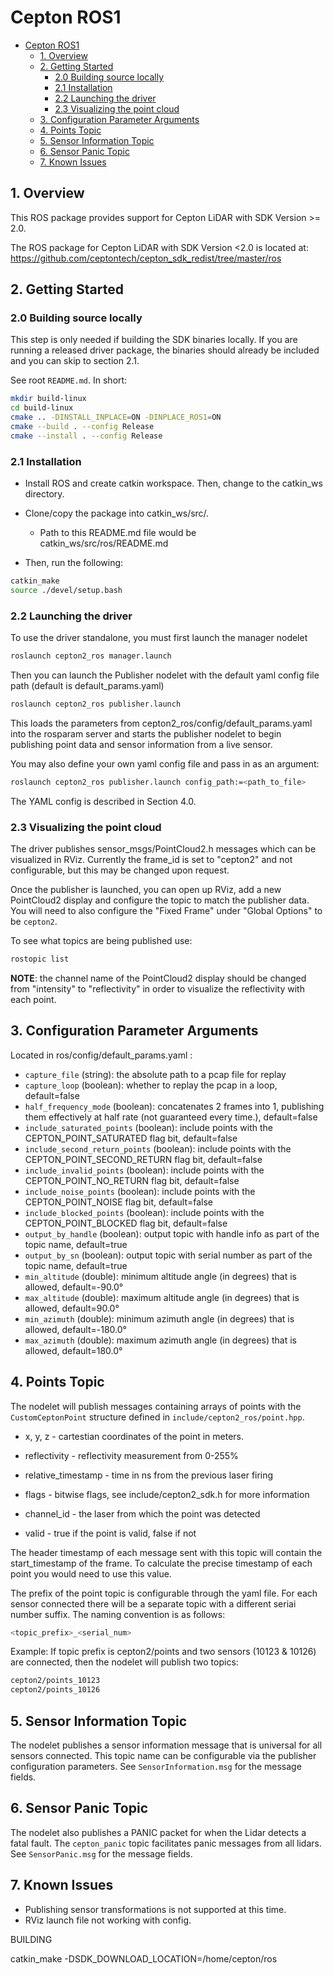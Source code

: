 # Cepton ROS1
- [Cepton ROS1](#cepton-ros1)
  - [1. Overview](#1-overview)
  - [2. Getting Started](#2-getting-started)
    - [2.0 Building source locally](#20-building-source-locally)
    - [2.1 Installation](#21-installation)
    - [2.2 Launching the driver](#22-launching-the-driver)
    - [2.3 Visualizing the point cloud](#23-visualizing-the-point-cloud)
  - [3. Configuration Parameter Arguments](#3-configuration-parameter-arguments)
  - [4. Points Topic](#4-points-topic)
  - [5. Sensor Information Topic](#5-sensor-information-topic)
  - [6. Sensor Panic Topic](#6-sensor-panic-topic)
  - [7. Known Issues](#7-known-issues)

## 1. Overview

This ROS package provides support for Cepton LiDAR with SDK Version >= 2.0.

The ROS package for Cepton LiDAR with SDK Version <2.0 is located at:
https://github.com/ceptontech/cepton_sdk_redist/tree/master/ros

## 2. Getting Started
### 2.0 Building source locally

This step is only needed if building the SDK binaries locally. If you are running a released driver package, the binaries should already be included and you can skip to section 2.1.

See root `README.md`. In short:
```bash
mkdir build-linux
cd build-linux
cmake .. -DINSTALL_INPLACE=ON -DINPLACE_ROS1=ON
cmake --build . --config Release
cmake --install . --config Release
```

### 2.1 Installation
- Install ROS and create catkin workspace. Then, change to the catkin_ws directory.
- Clone/copy the package into catkin_ws/src/.

  - Path to this README.md file would be catkin_ws/src/ros/README.md

- Then, run the following:
```sh
catkin_make
source ./devel/setup.bash
```
### 2.2 Launching the driver

To use the driver standalone, you must first launch the manager nodelet
```sh
roslaunch cepton2_ros manager.launch
```

Then you can launch the Publisher nodelet with the default yaml config file path (default is default_params.yaml)
```sh
roslaunch cepton2_ros publisher.launch
```

This loads the parameters from cepton2_ros/config/default_params.yaml into the rosparam server and starts the publisher nodelet to begin publishing point data and sensor information from a live sensor.

You may also define your own yaml config file and pass in as an argument:
```sh
roslaunch cepton2_ros publisher.launch config_path:=<path_to_file>
```

The YAML config is described in Section 4.0.

### 2.3 Visualizing the point cloud

The driver publishes sensor_msgs/PointCloud2.h messages which can be visualized in RViz. Currently the frame_id is set to "cepton2" and not configurable, but this may be changed upon request.

Once the publisher is launched, you can open up RViz, add a new PointCloud2 display and configure the topic to match the publisher data. You will need to also configure the "Fixed Frame" under "Global Options" to be `cepton2`.

To see what topics are being published use:
```sh
rostopic list
```

**NOTE**: the channel name of the PointCloud2 display should be changed from "intensity" to "reflectivity" in order to visualize the reflectivity with each point.

## 3. Configuration Parameter Arguments
Located in ros/config/default_params.yaml :
* `capture_file` (string): the absolute path to a pcap file for replay
* `capture_loop` (boolean): whether to replay the pcap in a loop, default=false
* `half_frequency_mode` (boolean): concatenates 2 frames into 1, publishing them effectively at half rate (not guaranteed every time.), default=false
* `include_saturated_points` (boolean): include points with the CEPTON_POINT_SATURATED flag bit, default=false
* `include_second_return_points` (boolean): include points with the CEPTON_POINT_SECOND_RETURN flag bit, default=false
* `include_invalid_points` (boolean): include points with the CEPTON_POINT_NO_RETURN flag bit, default=false
* `include_noise_points` (boolean): include points with the CEPTON_POINT_NOISE flag bit, default=false
* `include_blocked_points` (boolean): include points with the CEPTON_POINT_BLOCKED flag bit, default=false
* `output_by_handle` (boolean): output topic with handle info as part of the topic name, default=true
* `output_by_sn` (boolean): output topic with serial number  as part of the topic name, default=true
* `min_altitude` (double): minimum altitude angle (in degrees) that is allowed, default=-90.0°
* `max_altitude` (double): maximum altitude angle (in degrees) that is allowed, default=90.0°
* `min_azimuth` (double): minimum azimuth angle (in degrees) that is allowed, default=-180.0°
* `max_azimuth` (double): maximum azimuth angle (in degrees) that is allowed, default=180.0°

## 4. Points Topic
The nodelet will publish messages containing arrays of points with the `CustomCeptonPoint` structure defined in `include/cepton2_ros/point.hpp`.

- x, y, z - cartestian coordinates of the point in meters.

- reflectivity - reflectivity measurement from 0-255%

- relative_timestamp - time in ns from the previous laser firing

- flags - bitwise flags, see include/cepton2_sdk.h for more information

- channel_id - the laser from which the point was detected

- valid - true if the point is valid, false if not

The header timestamp of each message sent with this topic will contain the start_timestamp of the frame. To calculate the precise timestamp of each point you would need to use this value.

The prefix of the point topic is configurable through the yaml file. For each sensor connected there will be a separate topic with a different seriai number suffix. The naming convention is as follows:

```sh
<topic_prefix>_<serial_num>
```

Example: If topic prefix is cepton2/points and two sensors (10123 & 10126) are connected, then the nodelet will publish two topics:
```sh
cepton2/points_10123
cepton2/points_10126
```

## 5. Sensor Information Topic
The nodelet publishes a sensor information message that is universal for all sensors connected. This topic name can be configurable via the publisher configuration parameters. See `SensorInformation.msg` for the message fields.

## 6. Sensor Panic Topic
The nodelet also publishes a PANIC packet for when the Lidar detects a fatal fault. The `cepton_panic` topic facilitates panic messages from all lidars. See `SensorPanic.msg` for the message fields.

## 7. Known Issues
- Publishing sensor transformations is not supported at this time.
- RViz launch file not working with config.





BUILDING

catkin_make -DSDK_DOWNLOAD_LOCATION=/home/cepton/ros